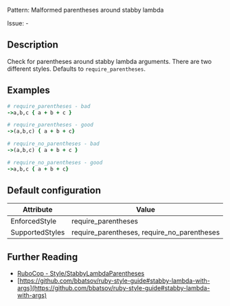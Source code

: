 Pattern: Malformed parentheses around stabby lambda

Issue: -

## Description

Check for parentheses around stabby lambda arguments. There are two different styles. Defaults to `require_parentheses`.

## Examples

```ruby
# require_parentheses - bad
->a,b,c { a + b + c }

# require_parentheses - good
->(a,b,c) { a + b + c}

# require_no_parentheses - bad
->(a,b,c) { a + b + c }

# require_no_parentheses - good
->a,b,c { a + b + c}
```

## Default configuration

Attribute | Value
--- | ---
EnforcedStyle | require_parentheses
SupportedStyles | require_parentheses, require_no_parentheses

## Further Reading

* [RuboCop - Style/StabbyLambdaParentheses](https://rubocop.readthedocs.io/en/latest/cops_style/#stylestabbylambdaparentheses)
* [https://github.com/bbatsov/ruby-style-guide#stabby-lambda-with-args](https://github.com/bbatsov/ruby-style-guide#stabby-lambda-with-args)
